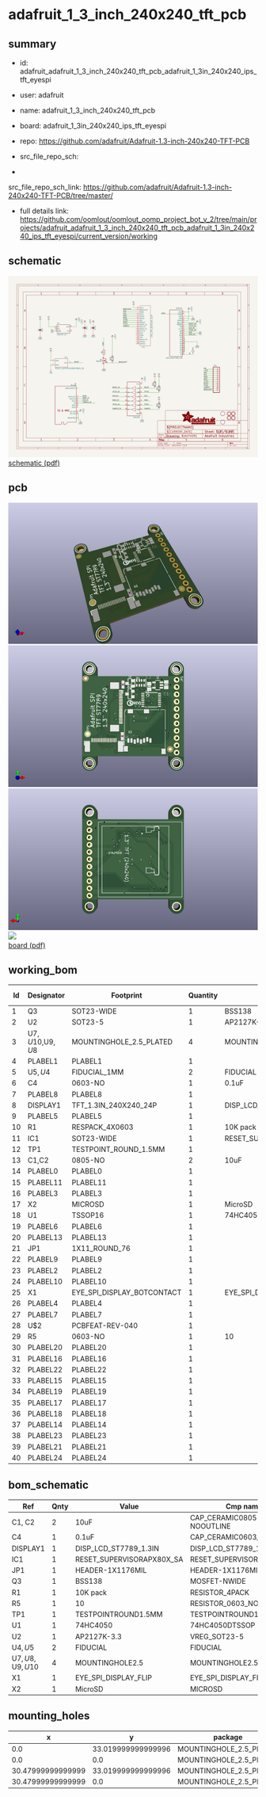 # adafruit_1_3_inch_240x240_tft_pcb
 
## summary 
* id: adafruit_adafruit_1_3_inch_240x240_tft_pcb_adafruit_1_3in_240x240_ips_tft_eyespi
* user: adafruit
* name: adafruit_1_3_inch_240x240_tft_pcb
* board: adafruit_1_3in_240x240_ips_tft_eyespi
* repo: https://github.com/adafruit/Adafruit-1.3-inch-240x240-TFT-PCB



* src_file_repo_sch: 
*
 src_file_repo_sch_link: https://github.com/adafruit/Adafruit-1.3-inch-240x240-TFT-PCB/tree/master/
* full details link: https://github.com/oomlout/oomlout_oomp_project_bot_v_2/tree/main/projects/adafruit_adafruit_1_3_inch_240x240_tft_pcb_adafruit_1_3in_240x240_ips_tft_eyespi/current_version/working  

## schematic  
![](working_schematic_600.png)  
[schematic (pdf)](working_schematic.pdf)  

## pcb  
![](working_3d_600.png) 
![](working_3d_front_600.png)  
![](working_3d_back_600.png)  
![](working_600.png)  
[board (pdf)](working.pdf)  

## working_bom
| Id | Designator | Footprint | Quantity | Designation | Supplier and ref |  | None | 
| --- | --- | --- | --- | --- | --- | --- | --- | 
| 1 | Q3 | SOT23-WIDE | 1 | BSS138 |  |  | [''] | 
| 2 | U2 | SOT23-5 | 1 | AP2127K-3.3 |  |  | [''] | 
| 3 | U$7,U$10,U$9,U$8 | MOUNTINGHOLE_2.5_PLATED | 4 | MOUNTINGHOLE2.5 |  |  | [''] | 
| 4 | PLABEL1 | PLABEL1 | 1 |  |  |  | [''] | 
| 5 | U$5,U$4 | FIDUCIAL_1MM | 2 | FIDUCIAL |  |  | [''] | 
| 6 | C4 | 0603-NO | 1 | 0.1uF |  |  | [''] | 
| 7 | PLABEL8 | PLABEL8 | 1 |  |  |  | [''] | 
| 8 | DISPLAY1 | TFT_1.3IN_240X240_24P | 1 | DISP_LCD_ST7789_1.3IN |  |  | [''] | 
| 9 | PLABEL5 | PLABEL5 | 1 |  |  |  | [''] | 
| 10 | R1 | RESPACK_4X0603 | 1 | 10K pack |  |  | [''] | 
| 11 | IC1 | SOT23-WIDE | 1 | RESET_SUPERVISORAPX80X_SA |  |  | [''] | 
| 12 | TP1 | TESTPOINT_ROUND_1.5MM | 1 |  |  |  | [''] | 
| 13 | C1,C2 | 0805-NO | 2 | 10uF |  |  | [''] | 
| 14 | PLABEL0 | PLABEL0 | 1 |  |  |  | [''] | 
| 15 | PLABEL11 | PLABEL11 | 1 |  |  |  | [''] | 
| 16 | PLABEL3 | PLABEL3 | 1 |  |  |  | [''] | 
| 17 | X2 | MICROSD | 1 | MicroSD |  |  | [''] | 
| 18 | U1 | TSSOP16 | 1 | 74HC4050 |  |  | [''] | 
| 19 | PLABEL6 | PLABEL6 | 1 |  |  |  | [''] | 
| 20 | PLABEL13 | PLABEL13 | 1 |  |  |  | [''] | 
| 21 | JP1 | 1X11_ROUND_76 | 1 |  |  |  | [''] | 
| 22 | PLABEL9 | PLABEL9 | 1 |  |  |  | [''] | 
| 23 | PLABEL2 | PLABEL2 | 1 |  |  |  | [''] | 
| 24 | PLABEL10 | PLABEL10 | 1 |  |  |  | [''] | 
| 25 | X1 | EYE_SPI_DISPLAY_BOTCONTACT | 1 | EYE_SPI_DISPLAY_FLIP |  |  | [''] | 
| 26 | PLABEL4 | PLABEL4 | 1 |  |  |  | [''] | 
| 27 | PLABEL7 | PLABEL7 | 1 |  |  |  | [''] | 
| 28 | U$2 | PCBFEAT-REV-040 | 1 |  |  |  | [''] | 
| 29 | R5 | 0603-NO | 1 | 10 |  |  | [''] | 
| 30 | PLABEL20 | PLABEL20 | 1 |  |  |  | [''] | 
| 31 | PLABEL16 | PLABEL16 | 1 |  |  |  | [''] | 
| 32 | PLABEL22 | PLABEL22 | 1 |  |  |  | [''] | 
| 33 | PLABEL15 | PLABEL15 | 1 |  |  |  | [''] | 
| 34 | PLABEL19 | PLABEL19 | 1 |  |  |  | [''] | 
| 35 | PLABEL17 | PLABEL17 | 1 |  |  |  | [''] | 
| 36 | PLABEL18 | PLABEL18 | 1 |  |  |  | [''] | 
| 37 | PLABEL14 | PLABEL14 | 1 |  |  |  | [''] | 
| 38 | PLABEL23 | PLABEL23 | 1 |  |  |  | [''] | 
| 39 | PLABEL21 | PLABEL21 | 1 |  |  |  | [''] | 
| 40 | PLABEL24 | PLABEL24 | 1 |  |  |  | [''] | 


## bom_schematic
| Ref | Qnty | Value | Cmp name | Footprint | Description | Vendor | DNP | 
| --- | --- | --- | --- | --- | --- | --- | --- | 
| C1, C2 | 2 | 10uF | CAP_CERAMIC0805-NOOUTLINE | working:0805-NO |  |  |  | 
| C4 | 1 | 0.1uF | CAP_CERAMIC0603_NO | working:0603-NO |  |  |  | 
| DISPLAY1 | 1 | DISP_LCD_ST7789_1.3IN | DISP_LCD_ST7789_1.3IN | working:TFT_1.3IN_240X240_24P |  |  |  | 
| IC1 | 1 | RESET_SUPERVISORAPX80X_SA | RESET_SUPERVISORAPX80X_SA | working:SOT23-WIDE |  |  |  | 
| JP1 | 1 | HEADER-1X1176MIL | HEADER-1X1176MIL | working:1X11_ROUND_76 |  |  |  | 
| Q3 | 1 | BSS138 | MOSFET-NWIDE | working:SOT23-WIDE |  |  |  | 
| R1 | 1 | 10K pack | RESISTOR_4PACK | working:RESPACK_4X0603 |  |  |  | 
| R5 | 1 | 10 | RESISTOR_0603_NOOUT | working:0603-NO |  |  |  | 
| TP1 | 1 | TESTPOINTROUND1.5MM | TESTPOINTROUND1.5MM | working:TESTPOINT_ROUND_1.5MM |  |  |  | 
| U1 | 1 | 74HC4050 | 74HC4050DTSSOP | working:TSSOP16 |  |  |  | 
| U2 | 1 | AP2127K-3.3 | VREG_SOT23-5 | working:SOT23-5 |  |  |  | 
| U$4, U$5 | 2 | FIDUCIAL | FIDUCIAL | working:FIDUCIAL_1MM |  |  |  | 
| U$7, U$8, U$9, U$10 | 4 | MOUNTINGHOLE2.5 | MOUNTINGHOLE2.5 | working:MOUNTINGHOLE_2.5_PLATED |  |  |  | 
| X1 | 1 | EYE_SPI_DISPLAY_FLIP | EYE_SPI_DISPLAY_FLIP | working:EYE_SPI_DISPLAY_BOTCONTACT |  |  |  | 
| X2 | 1 | MicroSD | MICROSD | working:MICROSD |  |  |  | 


## mounting_holes
| x | y | package | value | ref | size | 
| --- | --- | --- | --- | --- | --- | 
| 0.0 | 33.019999999999996 | MOUNTINGHOLE_2.5_PLATED | MOUNTINGHOLE2.5 | U$7 | m3 | 
| 0.0 | 0.0 | MOUNTINGHOLE_2.5_PLATED | MOUNTINGHOLE2.5 | U$8 | m3 | 
| 30.47999999999999 | 33.019999999999996 | MOUNTINGHOLE_2.5_PLATED | MOUNTINGHOLE2.5 | U$9 | m3 | 
| 30.47999999999999 | 0.0 | MOUNTINGHOLE_2.5_PLATED | MOUNTINGHOLE2.5 | U$10 | m3 | 


